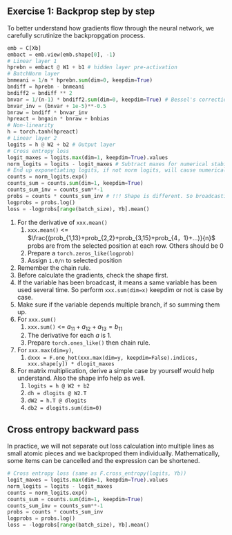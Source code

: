 

## Exercise 1: Backprop step by step
To better understand how gradients flow through the neural network, we carefully scrutinize the backpropgation process.
```python
emb = C[Xb]
embact = emb.view(emb.shape[0], -1)
# Linear layer 1
hprebn = embact @ W1 + b1 # hidden layer pre-activation
# BatchNorm layer
bnmeani = 1/n * hprebn.sum(dim=0, keepdim=True)
bndiff = hprebn - bnmeani
bndiff2 = bndiff ** 2
bnvar = 1/(n-1) * bndiff2.sum(dim=0, keepdim=True) # Bessel's correction: dividing by n-1
bnvar_inv = (bnvar + 1e-5)**-0.5
bnraw = bndiff * bnvar_inv
hpreact = bngain * bnraw + bnbias
# Non-linearity
h = torch.tanh(hpreact)
# Linear layer 2
logits = h @ W2 + b2 # Output layer
# Cross entropy loss
logit_maxes = logits.max(dim=1, keepdim=True).values
norm_logits = logits - logit_maxes # Subtract maxes for numerical stability
# End up exponetiating logits, if not norm logits, will cause numerical issue when too positive.
counts = norm_logits.exp()
counts_sum = counts.sum(dim=1, keepdim=True)
counts_sum_inv = counts_sum**-1
probs = counts * counts_sum_inv # !!! Shape is different. So broadcasting -> times. When a node is used several times, the gradients should be summed up.
logprobs = probs.log()
loss = -logprobs[range(batch_size), Yb].mean()
```
1. For the derivative of `xxx.mean()`
   1. `xxx.mean()` <= $\frac{(prob_{1,13}+prob_{2,2}+prob_{3,15}+prob_{4，1}+...)}{n}$ probs are from the selected position at each row. Others should be 0
   2. Prepare a `torch.zeros_like(logprob)`
   3. Assign `1.0/n` to selected position
2. Remember the chain rule.
3. Before calculate the gradients, check the shape first.
4. If the variable has been broadcast, it means a same variable has been used several time. So perform `xxx.sum(dim=x)` keepdim or not is case by case.
5. Make sure if the variable depends multiple branch, if so summing them up.
6. For `xxx.sum()`
   1. `xxx.sum()` <= $a_{11}+a_{12}+a_{13}=b_{11}$
   2. The derivative for each $a$ is 1.
   3. Prepare `torch.ones_like()` then chain rule.
7. For `xxx.max(dim=y)`,
   1. `dxxx = F.one_hot(xxx.max(dim=y, keepdim=False).indices, xxx.shape[y]) * dlogit_maxes` 
8. For matrix multiplication, derive a simple case by yourself would help understand. Also the shape info help as well.
   1. `logits = h @ W2 + b2`
   2. `dh = dlogits @ W2.T`
   3. `dW2 = h.T @ dlogits`
   4. `db2 = dlogits.sum(dim=0)`


## Cross entropy backward pass
In practice, we will not separate out loss calculation into multiple lines as small atomic pieces and we backproped them individually. Mathematically, some items can be cancelled and the expression can be shortened.
```python
# Cross entropy loss (same as F.cross_entropy(logits, Yb))
logit_maxes = logits.max(dim=1, keepdim=True).values
norm_logits = logits - logit_maxes
counts = norm_logits.exp()
counts_sum = counts.sum(dim=1, keepdim=True)
counts_sum_inv = counts_sum**-1
probs = counts * counts_sum_inv
logprobs = probs.log()
loss = -logprobs[range(batch_size), Yb].mean()
```

